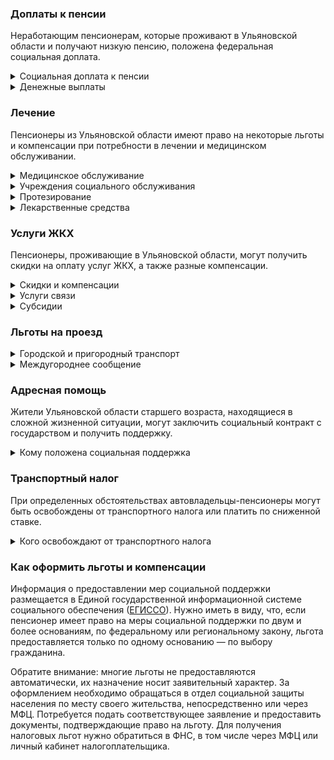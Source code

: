 ### Доплаты к пенсии
Неработающим пенсионерам, которые проживают в Ульяновской области и получают низкую пенсию, положена федеральная социальная доплата.
<details>
<summary>Социальная доплата к пенсии</summary>
В Ульяновской области региональный прожиточный минимум пенсионера ниже общефедерального (в 2021 году — 10 022 рубля). Поэтому неработающим пенсионерам с низким размером пенсии производится федеральная социальная доплата к пенсии до прожиточного минимума пенсионера в регионе. Для её назначения в настоящее время необходимо обращаться в территориальное отделение Пенсионного фонда по месту своего жительства. А с 2022 года доплата будет назначаться автоматически.
</details>
<details>
<summary>Денежные выплаты</summary>
Если пенсионер относится к льготной категории, ему полагается ежемесячная денежная выплата (ЕДВ), которая регулярно индексируется.

В [Ульяновской](https://docs.cntd.ru/document/463711569) области ЕДВ ветеранов труда составляет 936,57 рубля. Ветераны труда области, среднедушевой доход которых не превышает 200% прожиточного минимума, ежемесячно получают выплату в размере 713 рублей. Труженикам тыла и пенсионерам, пострадавшим от политических репрессий, полагается выплата в сумме 799,39 рубля, а реабилитированным — 971,48 рубля. Дети войны (родившиеся в период с 1 января 1927 года по 31 декабря 1945 года) получают ежегодную денежную выплату ко Дню Победы, размер которой в 2021 году составил 1079,52 рубля.
</details>

### Лечение
Пенсионеры из Ульяновской области имеют право на некоторые льготы и компенсации при потребности в лечении и медицинском обслуживании.
<details>
<summary>Медицинское обслуживание</summary>
Ульяновские ветераны труда и труженики тыла, а также дети войны сохраняют право на обслуживание в поликлиниках и других медицинских учреждениях, к которым они были прикреплены в период работы до выхода на пенсию. В Ульяновской области оказание медицинской помощи вне очереди полагается ветеранам труда, труженикам тыла, жертвам политических репрессий и детям войны.
</details>
<details>
<summary>Учреждения социального обслуживания</summary>
Внеочередной приём в дома-интернаты для престарелых и инвалидов, учреждения социального обслуживания предоставляется труженикам тыла, реабилитированным и пострадавшим от репрессий пенсионерам, а также детям войны.
</details>
<details>
<summary>Протезирование</summary>
В [Ульяновской](https://docs.cntd.ru/document/463711569) области бесплатное изготовление и ремонт зубных протезов полагается труженикам тыла, ветеранам труда и реабилитированным пенсионерам. Льгота не распространяется на зубные протезы, для изготовления и ремонта которых используются драгоценные металлы или металлокерамика.
</details>
<details>
<summary>Лекарственные средства</summary>
В [Ульяновской](https://docs.cntd.ru/document/463711569) области труженики тыла и жертвы политических репрессий лекарственные препараты, назначенные по рецепту врача (фельдшера) и применяемые при лечении в амбулаторных условиях, могут приобрести за 50% их стоимости.
</details>

### Услуги ЖКХ
Пенсионеры, проживающие в Ульяновской области, могут получить скидки на оплату услуг ЖКХ, а также разные компенсации. 
<details>
<summary>Скидки и компенсации</summary>
Ветеранам труда и жертвам политических репрессий выплачивают компенсацию в размере 50% расходов на оплату жилого помещения и коммунальных услуг. Льготу получают иждивенцы ветеранов труда и члены семей жертв политических репрессий, проживающие совместно с пенсионером. Компенсация предоставляется в пределах утверждённых нормативов потребления.

Одинокие неработающие пенсионеры по достижении 70 лет освобождаются от взносов на капремонт на 50%, а с 80-летнего возраста — полностью. Льгота распространяется также на граждан указанного возраста, семья которых состоит из неработающих граждан пенсионного возраста (мужчины — старше 60 лет, женщины — 55) и инвалидов I и II групп. Компенсация рассчитывается, исходя из установленного в регионе минимального взноса на капремонт за 1 кв. метр и размера стандарта нормативной площади жилого помещения.
</details>
<details>
<summary>Услуги связи</summary>
[Ульяновским](https://docs.cntd.ru/document/463711569) труженикам тыла и ветеранам труда компенсируют 50% платы за пользование коллективной телевизионной антенной, радиоточкой и услуги местной телефонной связи посредством квартирного телефона по выбранному тарифному плану, но не более половины стоимости тарифа, предусматривающего абонентскую систему оплаты и неограниченный объём местных телефонных соединений. Компенсация по оплате половины стоимости услуг по пользованию телеантенной полагается также жертвам политических репрессий.
</details>
<details>
<summary>Субсидии</summary>
В [Ульяновской](https://docs.cntd.ru/document/918010624) области пенсионеры могут оформить субсидию на оплату услуг ЖКХ, если тратят на это свыше 22% совокупного дохода семьи.
</details>

### Льготы на проезд
<details>
<summary>Городской и пригородный транспорт</summary>
В [Ульяновской](https://docs.cntd.ru/document/463711569) области ветеранам труда и труженикам тыла полагается ежемесячная денежная выплата в размере стоимости единого месячного социального билета на проезд автомобильным транспортом и городским наземным электрическим транспортом по муниципальным и межмуниципальным маршрутам. Ветераны труда и труженики тыла проезд в пассажирских поездах пригородного сообщения и на судах по местным и пригородным маршрутам в пределах области оплачивают в размере 50% провозной платы, а жертвы политических репрессий имеют право бесплатного проезда на этих видах транспорта.
</details>
<details>
<summary>Междугороднее сообщение</summary>
Реабилитированным пенсионерам [Ульяновской](https://docs.cntd.ru/document/463711569) области один раз в год выплачивается компенсация в размере 100% стоимости проезда (туда и обратно) в пределах Российской Федерации железнодорожным транспортом, а в районы, не имеющие железнодорожного сообщения, — в размере 50% стоимости проезда водным, воздушным или междугородным автомобильным транспортом.
</details>

### Адресная помощь
Жители Ульяновской области старшего возраста, находящиеся в сложной жизненной ситуации, могут заключить социальный контракт с государством и получить поддержку.
<details>
<summary>Кому положена социальная поддержка</summary>
Пенсионерам, оказавшимся в трудной жизненной ситуации по не зависящим от них причинам или в связи со стихийным бедствием, экстремальной ситуацией, оказывается адресная помощь. Она предоставляется путём выплаты пособий либо в натуральной форме (обеспечение одеждой, обувью, лекарствами, организация лечения и ухода, проведение ремонта жилья или установка приборов учёта и пр.). С нуждающимися пенсионерами может быть заключён социальный контракт.
</details>

### Транспортный налог
При определенных обстоятельствах автовладельцы-пенсионеры могут быть освобождены от транспортного налога или платить по сниженной ставке. 
<details>
<summary>Кого освобождают от транспортного налога</summary>
В [Ульяновской](https://www.nalog.gov.ru/rn77/service/tax/d1096267/) области участники ВОВ, ветераны боевых действий, чернобыльцы и приравненные к ним лица полностью освобождаются от налога на одно из принадлежащих им транспортных средств: легковой автомобиль или мотоцикл (мотороллер) с мощностью двигателя до 150 л. с. Чернобыльцы также получают льготу на ТС, с года выпуска которых прошло более 15 лет. Инвалиды I и II групп, инвалиды с детства получают освобождение от налога на один легковой автомобиль или мотоцикл (мотороллер) мощностью до 100 л. с. Не уплачивают транспортный налог владельцы электромобилей.
</details>

### Как оформить льготы и компенсации 
Информация о предоставлении мер социальной поддержки размещается в Единой государственной информационной системе социального обеспечения ([ЕГИССО](http://egisso.ru/site/client/#/)). Нужно иметь в виду, что, если пенсионер имеет право на меры социальной поддержки по двум и более основаниям, по федеральному или региональному закону, льгота предоставляется только по одному основанию — по выбору гражданина.

Обратите внимание: многие льготы не предоставляются автоматически, их назначение носит заявительный характер. За оформлением необходимо обращаться в отдел социальной защиты населения по месту своего жительства, непосредственно или через МФЦ. Потребуется подать соответствующее заявление и предоставить документы, подтверждающие право на льготу. Для получения налоговых льгот нужно обратиться в ФНС, в том числе через МФЦ или личный кабинет налогоплательщика.

